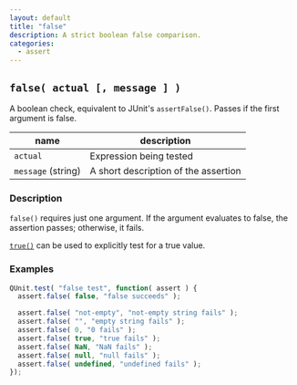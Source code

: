 ```yaml
---
layout: default
title: "false"
description: A strict boolean false comparison.
categories:
  - assert
---
```


## `false( actual [, message ] )`

A boolean check, equivalent to JUnit's `assertFalse()`. Passes if the first argument is false.

| name               | description                          |
|--------------------|--------------------------------------|
| `actual`           | Expression being tested              |
| `message` (string) | A short description of the assertion |

### Description

`false()` requires just one argument. If the argument evaluates to false, the assertion passes; otherwise, it fails.

[`true()`](/assert/true) can be used to explicitly test for a true value.

### Examples

```js
QUnit.test( "false test", function( assert ) {
  assert.false( false, "false succeeds" );

  assert.false( "not-empty", "not-empty string fails" );
  assert.false( "", "empty string fails" );
  assert.false( 0, "0 fails" );
  assert.false( true, "true fails" );
  assert.false( NaN, "NaN fails" );
  assert.false( null, "null fails" );
  assert.false( undefined, "undefined fails" );
});
```
